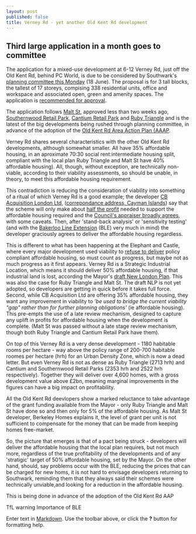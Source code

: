 ```yaml
---
layout: post
published: false
title: Verney Rd - yet another Old Kent Rd development
---
```

## Third large application in a month goes to committee

The application for a mixed-use development at 6-12 Verney Rd, just off the Old Kent Rd, behind PC World, is due to be considered by Southwark's [planning committee this Monday](http://moderngov.southwark.gov.uk/ieListDocuments.aspx?CId=119&MId=6392&Ver=4) (18 June).  The proposal is for 3 tall blocks, the tallest of 17 storeys, compising 338 residential units, office and workspace and associated open, green and amenity spaces. The application is [recommended for approval](http://moderngov.southwark.gov.uk/documents/s83243/Report%20and%20Appendix%201%20and%202%206%20-%2012%20Verney%20Road%20London%20SE16%203DH.pdf).

The application follows [Malt St](http://35percent.org/2019-06-01-malt-street-berkeley-homes-old-kent-road/), approved less than two weeks ago, [Southernwood Retail Park](http://35percent.org/2019-05-27-southernwood-retail-park/), [Cantium Retail Park](https://www.london-se1.co.uk/news/view/9869) and [Ruby Triangle](http://35percent.org/2018-10-08-ruby-triangle-goes-to-committee/) and is the latest of the big developments being rushed through planning committee, in advance of the adoption of the [Old Kent Rd Area Action Plan (AAAP](https://www.southwark.gov.uk/planning-and-building-control/planning-policy-and-transport-policy/development-plan/area-action-plans?chapter=2).

Verney Rd shares several characteristics with the other Old Kent Rd developments, although somewhat smaller. All have 35% affordable housing, in an aproximate 70:30 social rent:intermediate housing split, compliant with the local plan Ruby Triangle and Malt St have 40% affordable housing).  All, though, without exception, are technically non-viable, according to their viability assessments, so should be unable, in theory, to meet this affordable housing requirement.  

This contradiction is reducing the consideration of viability into something of a ritual of which Verney Rd is a good example; the developer [CB Acquisition London Ltd](http://planbuild.southwark.gov.uk/documents/?GetDocument=%7b%7b%7b!L5kRr99Gvx64nCZlTK8JqQ%3d%3d!%7d%7d%7d),
([correpondance address, Cayman Islands](https://beta.companieshouse.gov.uk/officers/NHZ7WPE191E-dhaeASgbVK9QiZk/appointmentsclaims)) say that the scheme will only make about [half the profit](http://planbuild.southwark.gov.uk/documents/?GetDocument=%7b%7b%7b!TQY%2bsILnV9wsUjV9l44bPw%3d%3d!%7d%7d%7d) needed to support the affordable housing required and the [Council's appraiser broadly agrees](http://moderngov.southwark.gov.uk/documents/s83243/Report%20and%20Appendix%201%20and%202%206%20-%2012%20Verney%20Road%20London%20SE16%203DH.pdf), with some caveats.  Then, after 'stand-back analysis' or 'sensitivity testing' (and with the [Bakerloo Line Extension](https://tfl.gov.uk/corporate/about-tfl/how-we-work/planning-for-the-future/bakerloo-line-extension) (BLE) very much in mind) the developer graciously agrees to deliver the affordable housing regardless.

This is different to what has been happening at the Elephant and Castle, where every major development used viability to [refuse to deliver](http://35percent.org/major-schemes/) policy compliant affordable housing, so must count as progress, but maybe not as much progress as it first appears.  Verney Rd is a Strategic Industrial Location, which means it should deliver 50% affordable housing, if that industrial land is lost, according the Mayor's [draft New London Plan](ttps://www.london.gov.uk/sites/default/files/draft_london_plan_-showing_minor_suggested_changes_july_2018.pdf).  This was also the case for Ruby Triangle and Malt St.  The draft NLP is not yet adopted, so developers are getting in quick before it takes full force.  Second, while CB Acquisition Ltd are offering 35% affordable housing, they want any improvement in viability to _'be used to bridge the current viability "gap" rather than for further planning obligations'_ (ie affordable housing).  This pre-empts the use of a late review mechanism, designed to capture any uplift in profits for affordable housing when the development is complete.  (Malt St was passed without a late stage review mechanism, though both Ruby Triangle and Cantium Retail Park have them). 

On top of this Verney Rd is a very dense development - 1180 habitable rooms per hectare - way above the policy range of 200-700 habitable roomes per hectare (hrh) for an Urban Density Zone, which is now a dead letter. But even Verney Rd is not as dense as Ruby Triangle (2713 hrh) and Cantium and Southernwood Retail Parks (2353 hrh and 2522 hrh respectively).  Together they will deliver over 4,600 homes, with a gross development value above £2bn, meaning marginal improvements in the figures can have a big impact on profitability.

All the Old Kent Rd deevlopers show a marked reluctance to take advantage of the grant funding available from the Mayor - only Ruby Triangle and Malt St have done so and then only for 5% of the affordable housing.  As Malt St developer, Berkeley Homes explains it, the level of grant per unit is not sufficient to compensate for the money that can be made from keeping homes free-market. 

So, the picture that emerges is that of a pact being struck - developers will deliver the affordable housing that the local plan requires, but not much more, regardless of the true profitability of the developments and of any 'stratigic' target of 50% affordable housing, set by the Mayor.  On the other hand, should, say problems occur with the BLE, reducing the prices that can be charged for new homs, it is not hard to envisage developers returning to Southwark, reminding them that they always said their schemes were technically unviable,and looking for a reduction in the affordable housing. 

This is being done in advance of the adoption of the Old Kent Rd AAP 

TfL warning
Importance of BLE



Enter text in [Markdown](http://daringfireball.net/projects/markdown/). Use the toolbar above, or click the **?** button for formatting help.
